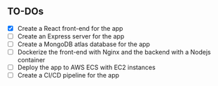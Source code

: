 ## TO-DOs

- [X] Create a React front-end for the app
- [ ] Create an Express server for the app
- [ ] Create a MongoDB atlas database for the app
- [ ] Dockerize the front-end with Nginx and the backend with a Nodejs container
- [ ] Deploy the app to AWS ECS with EC2 instances
- [ ] Create a CI/CD pipeline for the app